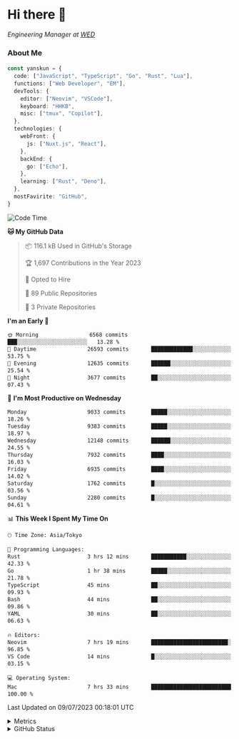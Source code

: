 # Hi there&nbsp;:wave:

<!-- ![Alt text](https://spotify-recently-played-readme.vercel.app/api?user=31kynbuubkiu3r4qh4hjuaglhfay) -->

_Engineering Manager at [WED](https://github.com/wedinc)_

### About Me

```ts
const yanskun = {
  code: ["JavaScript", "TypeScript", "Go", "Rust", "Lua"],
  functions: ["Web Developer", "EM"],
  devTools: {
    editor: ["Neovim", "VSCode"],
    keyboard: "HHKB",
    misc: ["tmux", "Copilot"],
  },
  technologies: {
    webFront: {
      js: ["Nuxt.js", "React"],
    },
    backEnd: {
      go: ["Echo"],
    },
    learning: ["Rust", "Deno"],
  },
  mostFavirite: "GitHub",
}
```

<!--START_SECTION:waka-->
![Code Time](http://img.shields.io/badge/Code%20Time-357%20hrs%2022%20mins-blue)

**🐱 My GitHub Data** 

> 📦 116.1 kB Used in GitHub's Storage 
 > 
> 🏆 1,697 Contributions in the Year 2023
 > 
> 💼 Opted to Hire
 > 
> 📜 89 Public Repositories 
 > 
> 🔑 3 Private Repositories 
 > 
**I'm an Early 🐤** 

```text
🌞 Morning                6568 commits        ███░░░░░░░░░░░░░░░░░░░░░░   13.28 % 
🌆 Daytime                26593 commits       █████████████░░░░░░░░░░░░   53.75 % 
🌃 Evening                12635 commits       ██████░░░░░░░░░░░░░░░░░░░   25.54 % 
🌙 Night                  3677 commits        ██░░░░░░░░░░░░░░░░░░░░░░░   07.43 % 
```
📅 **I'm Most Productive on Wednesday** 

```text
Monday                   9033 commits        █████░░░░░░░░░░░░░░░░░░░░   18.26 % 
Tuesday                  9383 commits        █████░░░░░░░░░░░░░░░░░░░░   18.97 % 
Wednesday                12148 commits       ██████░░░░░░░░░░░░░░░░░░░   24.55 % 
Thursday                 7932 commits        ████░░░░░░░░░░░░░░░░░░░░░   16.03 % 
Friday                   6935 commits        ████░░░░░░░░░░░░░░░░░░░░░   14.02 % 
Saturday                 1762 commits        █░░░░░░░░░░░░░░░░░░░░░░░░   03.56 % 
Sunday                   2280 commits        █░░░░░░░░░░░░░░░░░░░░░░░░   04.61 % 
```


📊 **This Week I Spent My Time On** 

```text
🕑︎ Time Zone: Asia/Tokyo

💬 Programming Languages: 
Rust                     3 hrs 12 mins       ███████████░░░░░░░░░░░░░░   42.33 % 
Go                       1 hr 38 mins        █████░░░░░░░░░░░░░░░░░░░░   21.78 % 
TypeScript               45 mins             ██░░░░░░░░░░░░░░░░░░░░░░░   09.93 % 
Bash                     44 mins             ██░░░░░░░░░░░░░░░░░░░░░░░   09.86 % 
YAML                     30 mins             ██░░░░░░░░░░░░░░░░░░░░░░░   06.63 % 

🔥 Editors: 
Neovim                   7 hrs 19 mins       ████████████████████████░   96.85 % 
VS Code                  14 mins             █░░░░░░░░░░░░░░░░░░░░░░░░   03.15 % 

💻 Operating System: 
Mac                      7 hrs 33 mins       █████████████████████████   100.00 % 
```


 Last Updated on 09/07/2023 00:18:01 UTC
<!--END_SECTION:waka-->

<details>
  <summary>Metrics</summary>
  <img src="https://github.com/yanskun/yanskun/blob/main/github-metrics.svg" alt="Metrics">
</details>

<details>
  <summary>GitHub Status</summary>
  <picture>
    <source media="(prefers-color-scheme: dark)" srcset="https://raw.githubusercontent.com/yanskun/yanskun/master/profile-summary-card-output/nord_dark/0-profile-details.svg">
   <img src="https://raw.githubusercontent.com/yanskun/yanskun/master/profile-summary-card-output/default/0-profile-details.svg">
  </picture>
  <br>
  <picture>
    <source media="(prefers-color-scheme: dark)" srcset="https://raw.githubusercontent.com/yanskun/yanskun/master/profile-summary-card-output/nord_dark/1-repos-per-language.svg">
   <img src="https://raw.githubusercontent.com/yanskun/yanskun/master/profile-summary-card-output/default/1-repos-per-language.svg">
  </picture>
  <picture>
    <source media="(prefers-color-scheme: dark)" srcset="https://raw.githubusercontent.com/yanskun/yanskun/master/profile-summary-card-output/nord_dark/2-most-commit-language.svg">
   <img src="https://raw.githubusercontent.com/yanskun/yanskun/master/profile-summary-card-output/default/2-most-commit-language.svg">
  </picture>
  <br>
  <picture>
    <source media="(prefers-color-scheme: dark)" srcset="https://raw.githubusercontent.com/yanskun/yanskun/master/profile-summary-card-output/nord_dark/3-stats.svg">
   <img src="https://raw.githubusercontent.com/yanskun/yanskun/master/profile-summary-card-output/default/3-stats.svg">
  </picture>
  <picture>
    <source media="(prefers-color-scheme: dark)" srcset="https://raw.githubusercontent.com/yanskun/yanskun/master/profile-summary-card-output/nord_dark/4-productive-time.svg">
   <img src="https://raw.githubusercontent.com/yanskun/yanskun/master/profile-summary-card-output/default/4-productive-time.svg">
  </picture>
</details>
